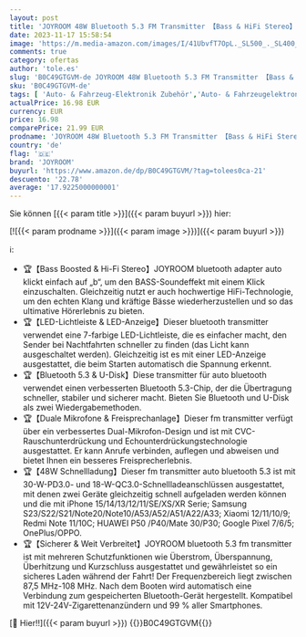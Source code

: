 ```yaml
---
layout: post
title: 'JOYROOM 48W Bluetooth 5.3 FM Transmitter 【Bass & HiFi Stereo】Freisprechanlage Adapter 【30W PD & 18W QC 3.0】für Auto  Duale Mikrofon  Unterstützt Bluetooth & U-Disk'
date: 2023-11-17 15:58:54
image: 'https://m.media-amazon.com/images/I/41UbvfT7OpL._SL500_._SL400_.jpg'
comments: true
category: ofertas
author: 'tole.es'
slug: 'B0C49GTGVM-de JOYROOM 48W Bluetooth 5.3 FM Transmitter 【Bass & HiFi...'
sku: 'B0C49GTGVM-de'
tags: [ 'Auto- & Fahrzeug-Elektronik Zubehör','Auto- & Fahrzeugelektronik','Elektronik & Foto','FM-Transmitter','Fahrzeug Audio & Video Zubehör','joyroom','🇩🇪', ]
actualPrice: 16.98 EUR
currency: EUR
price: 16.98
comparePrice: 21.99 EUR
prodname: 'JOYROOM 48W Bluetooth 5.3 FM Transmitter 【Bass & HiFi Stereo】Freisprechanlage Adapter 【30W PD & 18W QC 3.0】für Auto  Duale Mikrofon  Unterstützt Bluetooth & U-Disk'
country: 'de'
flag: '🇩🇪'
brand: 'JOYROOM'
buyurl: 'https://www.amazon.de/dp/B0C49GTGVM/?tag=tolees0ca-21'
descuento: '22.78'
average: '17.9225000000001'
---
```


Sie können [{{< param title >}}]({{< param buyurl >}}) hier:

[![{{< param prodname >}}]({{< param image >}})]({{< param buyurl >}})

ℹ️:

- 🏆【Bass Boosted & Hi-Fi Stereo】JOYROOM bluetooth adapter auto klickt einfach auf „b“, um den BASS-Soundeffekt mit einem Klick einzuschalten. Gleichzeitig nutzt er auch hochwertige HiFi-Technologie, um den echten Klang und kräftige Bässe wiederherzustellen und so das ultimative Hörerlebnis zu bieten.
- 🏆【LED-Lichtleiste & LED-Anzeige】Dieser bluetooth transmitter verwendet eine 7-farbige LED-Lichtleiste, die es einfacher macht, den Sender bei Nachtfahrten schneller zu finden (das Licht kann ausgeschaltet werden). Gleichzeitig ist es mit einer LED-Anzeige ausgestattet, die beim Starten automatisch die Spannung erkennt.
- 🏆【Bluetooth 5.3 & U-Disk】Diese transmitter für auto bluetooth verwendet einen verbesserten Bluetooth 5.3-Chip, der die Übertragung schneller, stabiler und sicherer macht. Bieten Sie Bluetooth und U-Disk als zwei Wiedergabemethoden.
- 🏆【Duale Mikrofone & Freisprechanlage】Dieser fm transmitter verfügt über ein verbessertes Dual-Mikrofon-Design und ist mit CVC-Rauschunterdrückung und Echounterdrückungstechnologie ausgestattet. Er kann Anrufe verbinden, auflegen und abweisen und bietet Ihnen ein besseres Freisprecherlebnis.
- 🏆【48W Schnellladung】Dieser fm transmitter auto bluetooth 5.3 ist mit 30-W-PD3.0- und 18-W-QC3.0-Schnellladeanschlüssen ausgestattet, mit denen zwei Geräte gleichzeitig schnell aufgeladen werden können und die mit iPhone 15/14/13/12/11/SE/XS/XR Serie; Samsung S23/S22/S21/Note20/Note10/A53/A52/A51/A22/A33; Xiaomi 12/11/10/9; Redmi Note 11/10C; HUAWEI P50 /P40/Mate 30/P30; Google Pixel 7/6/5; OnePlus/OPPO.
- 🏆【Sicherer & Weit Verbreitet】JOYROOM bluetooth 5.3 fm transmitter ist mit mehreren Schutzfunktionen wie Überstrom, Überspannung, Überhitzung und Kurzschluss ausgestattet und gewährleistet so ein sicheres Laden während der Fahrt! Der Frequenzbereich liegt zwischen 87,5 MHz-108 MHz. Nach dem Booten wird automatisch eine Verbindung zum gespeicherten Bluetooth-Gerät hergestellt. Kompatibel mit 12V-24V-Zigarettenanzündern und 99 % aller Smartphones.

[🛒 Hier!!]({{< param buyurl >}})
{{<world>}}B0C49GTGVM{{</world>}}
